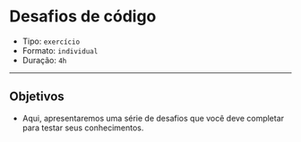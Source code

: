 # Desafios de código

* Tipo: `exercício`
* Formato: `individual`
* Duração: `4h`

***

## Objetivos

* Aqui, apresentaremos uma série de desafios que você deve completar para testar seus conhecimentos.
